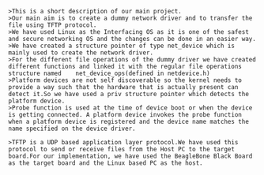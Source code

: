     >This is a short description of our main project.
    >Our main aim is to create a dummy network driver and to transfer the file using TFTP protocol.
    >We have used Linux as the Interfacing OS as it is one of the safest and secure networking OS and the changes can be done in an easier way.
    >We have created a structure pointer of type net_device which is mainly used to create the network driver.
    >For the different file operations of the dummy driver we have created different functions and linked it with the regular file operations structure named    net_device_ops(defined in netdevice.h)
    >Platform devices are not self discoverable so the kernel needs to provide a way such that the hardware that is actually present can detect it.So we have used a priv structure pointer which detects the platform device.
    >Probe function is used at the time of device boot or when the device is getting connected. A platform device invokes the probe function when a platform device is registered and the device name matches the name specified on the device driver.

    >TFTP is a UDP based application layer protocol.We have used this protocol to send or receive files from the Host PC to the target board.For our implementation, we have used the BeagleBone Black Board as the target board and the Linux based PC as the host.
